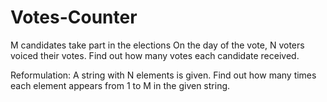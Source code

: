 # Votes-Counter
M candidates take part in the elections
On the day of the vote, N voters voiced their votes.
Find out how many votes each candidate received.

Reformulation: A string with N elements is given. Find out how many times each element appears from 1 to M in the given string.
